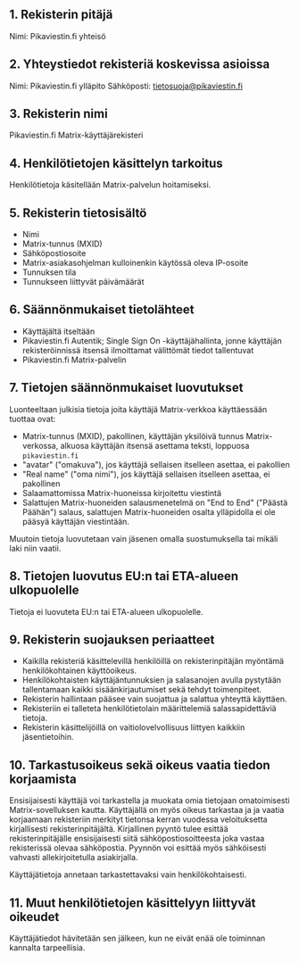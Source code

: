 ## 1. Rekisterin pitäjä
Nimi: Pikaviestin.fi yhteisö

## 2. Yhteystiedot rekisteriä koskevissa asioissa
Nimi: Pikaviestin.fi ylläpito
Sähköposti: tietosuoja@pikaviestin.fi

## 3. Rekisterin nimi
Pikaviestin.fi Matrix-käyttäjärekisteri

## 4. Henkilötietojen käsittelyn tarkoitus
Henkilötietoja käsitellään Matrix-palvelun hoitamiseksi.

## 5. Rekisterin tietosisältö
 - Nimi
 - Matrix-tunnus (MXID)
 - Sähköpostiosoite
 - Matrix-asiakasohjelman kulloinenkin käytössä oleva IP-osoite
 - Tunnuksen tila
 - Tunnukseen liittyvät päivämäärät

## 6. Säännönmukaiset tietolähteet
 - Käyttäjältä itseltään
 - Pikaviestin.fi Autentik; Single Sign On -käyttäjähallinta, jonne käyttäjän rekisteröinnissä itsensä ilmoittamat välittömät tiedot tallentuvat
 - Pikaviestin.fi Matrix-palvelin

## 7. Tietojen säännönmukaiset luovutukset
Luonteeltaan julkisia tietoja joita käyttäjä Matrix-verkkoa käyttäessään tuottaa ovat:
 - Matrix-tunnus (MXID), pakollinen, käyttäjän yksilöivä tunnus Matrix-verkossa, alkuosa käyttäjän itsensä asettama teksti, loppuosa `pikaviestin.fi`
 - "avatar" ("omakuva"), jos käyttäjä sellaisen itselleen asettaa, ei pakollien
 - "Real name" ("oma nimi"), jos käyttäjä sellaisen itselleen asettaa, ei pakollinen
 - Salaamattomissa Matrix-huoneissa kirjoitettu viestintä
 - Salattujen Matrix-huoneiden salausmenetelmä on "End to End" ("Päästä Päähän") salaus, salattujen Matrix-huoneiden osalta ylläpidolla ei ole pääsyä käyttäjän viestintään.

Muutoin tietoja luovutetaan vain jäsenen omalla suostumuksella tai mikäli laki niin vaatii.

## 8. Tietojen luovutus EU:n tai ETA-alueen ulkopuolelle
Tietoja ei luovuteta EU:n tai ETA-alueen ulkopuolelle.

## 9. Rekisterin suojauksen periaatteet
 - Kaikilla rekisteriä käsittelevillä henkilöillä on rekisterinpitäjän myöntämä henkilökohtainen käyttöoikeus.
 - Henkilökohtaisten käyttäjäntunnuksien ja salasanojen avulla pystytään tallentamaan kaikki sisäänkirjautumiset sekä tehdyt toimenpiteet.
 - Rekisterin hallintaan pääsee vain suojattua ja salattua yhteyttä käyttäen.
 - Rekisteriin ei talleteta henkilötietolain määrittelemiä salassapidettäviä tietoja.
 - Rekisterin käsittelijöillä on vaitiolovelvollisuus liittyen kaikkiin jäsentietoihin.

## 10. Tarkastusoikeus sekä oikeus vaatia tiedon korjaamista
Ensisijaisesti käyttäjä voi tarkastella ja muokata omia tietojaan omatoimisesti Matrix-sovelluksen kautta. Käyttäjällä on myös oikeus tarkastaa ja ja vaatia korjaamaan rekisteriin merkityt tietonsa kerran vuodessa veloituksetta kirjallisesti rekisterinpitäjältä. Kirjallinen pyyntö tulee esittää rekisterinpitäjälle ensisijaisesti siitä sähköpostiosoitteesta joka vastaa rekisterissä olevaa sähköpostia. Pyynnön voi esittää myös sähköisesti vahvasti allekirjoitetulla asiakirjalla.

Käyttäjätietoja annetaan tarkastettavaksi vain henkilökohtaisesti.

## 11. Muut henkilötietojen käsittelyyn liittyvät oikeudet
Käyttäjätiedot hävitetään sen jälkeen, kun ne eivät enää ole toiminnan kannalta tarpeellisia.
